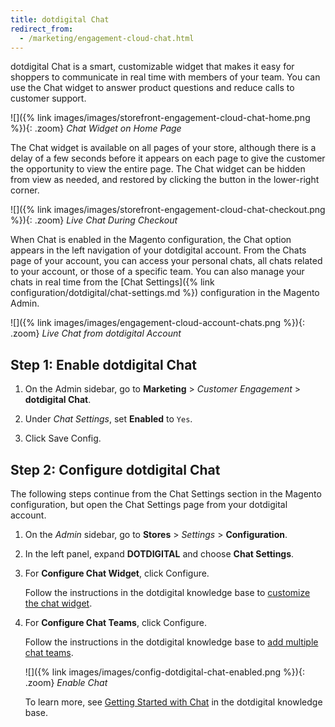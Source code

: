 ```yaml
---
title: dotdigital Chat
redirect_from:
  - /marketing/engagement-cloud-chat.html
---
```


dotdigital Chat is a smart, customizable widget that makes it easy for shoppers to communicate in real time with members of your team. You can use the Chat widget to answer product questions and reduce calls to customer support.

![]({% link images/images/storefront-engagement-cloud-chat-home.png %}){: .zoom}
_Chat Widget on Home Page_

The Chat widget is available on all pages of your store, although there is a delay of a few seconds before it appears on each page to give the customer the opportunity to view the entire page. The Chat widget can be hidden from view as needed, and restored by clicking the button in the lower-right corner.

![]({% link images/images/storefront-engagement-cloud-chat-checkout.png %}){: .zoom}
_Live Chat During Checkout_

When Chat is enabled in the Magento configuration, the Chat option appears in the left navigation of your dotdigital account. From the Chats page of your account, you can access your personal chats, all chats related to your account, or those of a specific team. You can also manage your chats in real time from the [Chat Settings]({% link configuration/dotdigital/chat-settings.md %}) configuration in the Magento Admin.

![]({% link images/images/engagement-cloud-account-chats.png %}){: .zoom}
_Live Chat from dotdigital Account_

## Step 1: Enable dotdigital Chat

1. On the Admin sidebar, go to **Marketing** > _Customer Engagement_ > **dotdigital Chat**.

1. Under _Chat Settings_, set **Enabled** to `Yes`.

1. Click <span class="btn">Save Config</span>.

## Step 2: Configure dotdigital Chat

The following steps continue from the Chat Settings section in the Magento configuration, but open the Chat Settings page from your dotdigital account.

1. On the _Admin_ sidebar, go to **Stores** > _Settings_ > **Configuration**.

1. In the left panel, expand **DOTDIGITAL** and choose **Chat Settings**.

1. For **Configure Chat Widget**, click <span class="btn">Configure</span>.

   Follow the instructions in the dotdigital knowledge base to [customize the chat widget][1].

1. For **Configure Chat Teams**, click <span class="btn">Configure</span>.

   Follow the instructions in the dotdigital knowledge base to [add multiple chat teams][2].

   ![]({% link images/images/config-dotdigital-chat-enabled.png %}){: .zoom}
   _Enable Chat_

   To learn more, see [Getting Started with Chat][1] in the dotdigital knowledge base.

[1]: https://support.dotdigital.com/hc/en-gb/articles/360009756460-Getting-started-with-Chat
[2]: https://support.dotdigital.com/hc/en-gb/articles/360011371080

